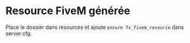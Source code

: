 # Resource FiveM générée
Place le dossier dans resources et ajoute `ensure fx_fivem_resource` dans server.cfg.
